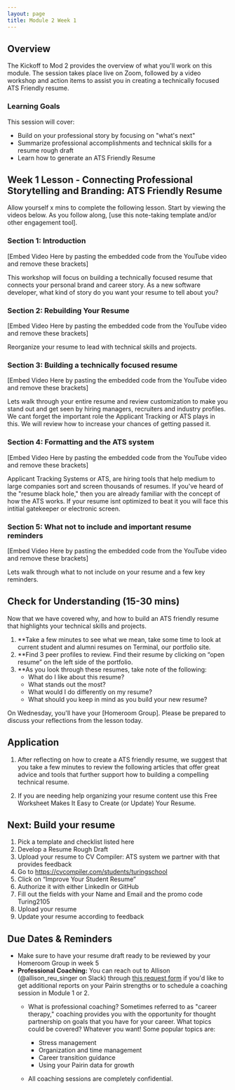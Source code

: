 ```yaml
---
layout: page
title: Module 2 Week 1
---
```


## Overview
The Kickoff to Mod 2 provides the overview of what you'll work on this module. The session takes place live on Zoom, followed by a video workshop and action items to assist you in creating a technically focused ATS Friendly resume.  

### Learning Goals
This session will cover:

* Build on your professional story by focusing on "what's next"
* Summarize professional accomplishments and technical skills for a resume rough draft 
* Learn how to generate an ATS Friendly Resume
 
## Week 1 Lesson - Connecting Professional Storytelling and Branding: ATS Friendly Resume
Allow yourself x mins to complete the following lesson. Start by viewing the videos below. As you follow along, [use this note-taking template and/or other engagement tool].

### Section 1: Introduction 
[Embed Video Here by pasting the embedded code from the YouTube video and remove these brackets]

This workshop will focus on building a technically focused resume that connects your personal brand and career story. 
As a new software developer, what kind of story do you want your resume to tell about you?

### Section 2: Rebuilding Your Resume

[Embed Video Here by pasting the embedded code from the YouTube video and remove these brackets]

Reorganize your resume to lead with technical skills and projects.

### Section 3: Building  a technically focused resume

[Embed Video Here by pasting the embedded code from the YouTube video and remove these brackets]

Lets walk through your entire resume and review customization to make you stand out and get seen by hiring managers, recruiters and industry profiles. We cant forget the important role the Applicant Tracking or ATS plays in this. We will review how to increase your chances of getting passed it. 


### Section 4: Formatting and the ATS system

[Embed Video Here by pasting the embedded code from the YouTube video and remove these brackets]

Applicant Tracking Systems or ATS, are hiring tools that help medium to large companies sort and screen thousands of resumes. If you've heard of the "resume black hole," then you are already familiar with the concept of how the ATS works.  If your resume isnt optimized to beat it you will face this intitial gatekeeper or electronic screen. 
### Section 5: What not to include and important resume reminders

[Embed Video Here by pasting the embedded code from the YouTube video and remove these brackets]

Lets walk through what to not include on your resume and a few key reminders. 

## Check for Understanding (15-30 mins)

Now that we have covered why, and how to build an ATS friendly resume that highlights your technical skills and projects. 

1. **Take a few minutes to see what we mean, take some time to look at current student and alumni resumes on Terminal, our portfolio site.
2. **Find 3 peer profiles to review. Find their resume by clicking on “open resume” on the left side of the portfolio. 
3. **As you look through these resumes, take note of the following:
     * What do I like about this resume?
     * What stands out the most?
     * What would I do differently on my resume?
     * What should you keep in mind as you build your new resume?

On Wednesday, you'll have your [Homeroom Group]. Please be prepared to discuss your reflections from the lesson today.

## Application

1. After reflecting on how to create a ATS friendly resume, we suggest that you take a few minutes to review the following articles that offer great advice and tools that further support how to building a compelling technical resume. 

2. If you are needing help organizing your resume content use this Free Worksheet Makes It Easy to Create (or Update) Your Resume. 

## Next: Build your resume
1. Pick a template and checklist listed here
2. Develop a Resume Rough Draft
3. Upload your resume to CV Compiler: ATS system we partner with that provides feedback
4. Go to https://cvcompiler.com/students/turingschool
5. Click on “Improve Your Student Resume”
6. Authorize it with either LinkedIn or GitHub
7. Fill out the fields with your Name and Email and the promo code Turing2105
8. Upload your resume
8. Update your resume according to feedback


## Due Dates & Reminders

* Make sure to have your resume draft ready to be reviewed by your Homeroom Group in week 5
* **Professional Coaching:** You can reach out to Allison (@allison_reu_singer on Slack) through [this request form](https://forms.gle/1NgEeYNX7p6jYA6G9) if you'd like to get additional reports on your Pairin strengths or to schedule a coaching session in Module 1 or 2. 
    * What is professional coaching? Sometimes referred to as "career therapy," coaching provides you with the opportunity for thought partnership on goals that you have for your career. What topics could be covered? Whatever you want! Some popular topics are:

      * Stress management
      * Organization and time management
      * Career transition guidance
      * Using your Pairin data for growth
    
    * All coaching sessions are completely confidential.


